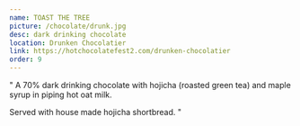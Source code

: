 ```yaml
---
name: TOAST THE TREE
picture: /chocolate/drunk.jpg
desc: dark drinking chocolate
location: Drunken Chocolatier
link: https://hotchocolatefest2.com/drunken-chocolatier
order: 9
---
```


"
A 70% dark drinking chocolate with hojicha (roasted green tea) and maple syrup in piping hot oat milk.

Served with house made hojicha shortbread.
"
